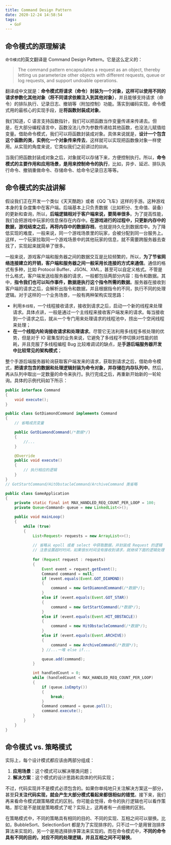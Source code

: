 ```yaml
---
title: Command Design Pattern
date: 2020-12-24 14:58:54
tags:
  - GoF
---
```

## 命令模式的原理解读
`命令模式`的英文翻译是 Command Design Pattern。它是这么定义的：
> The command pattern encapsulates a request as an object, thereby letting us parameterize other objects with different requests, queue or log requests, and support undoable operations.

翻译成中文就是：**命令模式将请求（命令）封装为一个对象，这样可以使用不同的请求参数化其他对象（将不同请求依赖注入到其他对象）**，并且能够支持请求（命令）的排队执行、记录日志、撤销等（附加控制）功能。落实到编码实现，命令模式用的最核心的实现手段，是**将函数封装成对象**。

我们知道，C 语言支持函数指针，我们可以把函数当作变量传递来传递去。但是，在大部分编程语言中，函数没法儿作为参数传递给其他函数，也没法儿赋值给变量。借助命令模式，我们可以将函数封装成对象。具体来说就是，**设计一个包含这个函数的类，实例化一个对象传来传去**，这样就可以实现把函数像对象一样使用。从实现的角度来说，它类似我们之前讲过的`回调`。

当我们把函数封装成对象之后，对象就可以存储下来，方便控制执行。所以，**命令模式的主要作用和应用场景，是用来控制命令的执行**，比如，异步、延迟、排队执行命令、撤销重做命令、存储命令、给命令记录日志等等。
<!--more-->

## 命令模式的实战讲解
假设我们正在开发一个类似《天天酷跑》或者《QQ 飞车》这样的手游。这种游戏本身的复杂度集中在客户端。后端基本上只负责数据（比如积分、生命值、装备）的更新和查询，所以，**后端逻辑相对于客户端来说，要简单很多**。为了提高性能，我们会把游戏中玩家的信息保存在内存中。**在游戏进行的过程中，只更新内存中的数据，游戏结束之后，再将内存中的数据存档**，也就是持久化到数据库中。为了降低实现的难度，一般来说，同一个游戏场景里的玩家，会被分配到同一台服务上。这样，一个玩家拉取同一个游戏场景中的其他玩家的信息，就不需要跨服务器去查找了，实现起来就简单了很多。

一般来说，游戏客户端和服务器之间的数据交互是比较频繁的，所以，**为了节省网络连接建立的开销，客户端和服务器之间一般采用长连接的方式来通信**。通信的格式有多种，比如 Protocol Buffer、JSON、XML，甚至可以自定义格式。不管是什么格式，客户端发送给服务器的请求，一般都包括两部分内容：指令和数据。其中，**指令我们也可以叫作事件，数据是执行这个指令所需的数据**。服务器在接收到客户端的请求之后，会解析出指令和数据，并且根据指令的不同，执行不同的处理逻辑。对于这样的一个业务场景，一般有两种架构实现思路：
- 利用`多线程`，一个线程接收请求，接收到请求之后，启动一个新的线程来处理请求。具体点讲，一般是通过一个主线程来接收客户端发来的请求。每当接收到一个请求之后，就从一个专门用来处理请求的线程池中，捞出一个空闲线程来处理；
- **在一个线程内轮询接收请求和处理请求**。尽管它无法利用多线程多核处理的优势，但是对于 IO 密集型的业务来说，它避免了多线程不停切换对性能的损耗，并且克服了多线程编程 Bug 比较难调试的缺点，是**手游后端服务器开发中比较常见的架构模式**；

整个手游后端服务器轮询获取客户端发来的请求，获取到请求之后，借助命令模式，**把请求包含的数据和处理逻辑封装为命令对象，并存储在内存队列中**。然后，再从队列中取出一定数量的命令来执行。执行完成之后，再重新开始新的一轮轮询。具体的示例代码如下所示：
```java
public interface Command 
{
    void execute();
}

public class GotDiamondCommand implements Command 
{
    // 省略成员变量

    public GotDiamondCommand(/*数据*/) 
    {
        //...
    }

    @Override
    public void execute() 
    {
        // 执行相应的逻辑
    }
}
// GotStartCommand/HitObstacleCommand/ArchiveCommand 类省略

public class GameApplication 
{
    private static final int MAX_HANDLED_REQ_COUNT_PER_LOOP = 100;
    private Queue<Command> queue = new LinkedList<>();

    public void mainLoop() 
    {
        while (true) 
        {
            List<Request> requests = new ArrayList<>();
            
            // 省略从 epoll 或者 select 中获取数据，并封装成 Request 的逻辑
            // 注意设置超时时间，如果很长时间没有接收到请求，就继续下面的逻辑处理
            
            for (Request request : requests) 
            {
                Event event = request.getEvent();
                Command command = null;
                if (event.equals(Event.GOT_DIAMOND)) 
                {
                    command = new GotDiamondCommand(/*数据*/);
                } 
                else if (event.equals(Event.GOT_STAR)) 
                {
                    command = new GotStartCommand(/*数据*/);
                } 
                else if (event.equals(Event.HIT_OBSTACLE)) 
                {
                    command = new HitObstacleCommand(/*数据*/);
                } 
                else if (event.equals(Event.ARCHIVE)) 
                {
                    command = new ArchiveCommand(/*数据*/);
                } //...一堆 else if...

                queue.add(command);
            }

            int handledCount = 0;
            while (handledCount < MAX_HANDLED_REQ_COUNT_PER_LOOP) 
            {
                if (queue.isEmpty()) 
                {
                    break;
                }
                Command command = queue.poll();
                command.execute();
            }
        }
    }
}
```

## 命令模式 vs. 策略模式
实际上，每个设计模式都应该由两部分组成：
1. **应用场景**：这个模式可以解决哪类问题；
2. **解决方案**：这个模式的设计思路和具体的代码实现；

不过，代码实现并不是模式必须包含的。如果你单纯地只关注解决方案这一部分，甚至**只关注代码实现，就会产生大部分模式看起来都很相似的错觉**。接下来，我们再来看命令模式跟策略模式的区别。你可能会觉得，命令的执行逻辑也可以看作策略，那它是不是就是策略模式了呢？实际上，这两者有一点细微的区别。

在策略模式中，不同的策略具有相同的目的、不同的实现、互相之间可以替换。比如，BubbleSort、SelectionSort 都是为了实现排序的，只不过一个是用冒泡排序算法来实现的，另一个是用选择排序算法来实现的。而在命令模式中，**不同的命令具有不同的目的，对应不同的处理逻辑，并且互相之间不可替换**。
